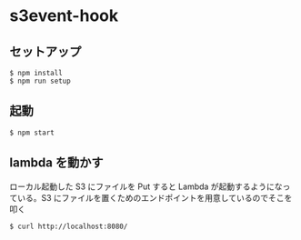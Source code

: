 # s3event-hook

## セットアップ

```
$ npm install
$ npm run setup
```

## 起動

```
$ npm start
```

## lambda を動かす

ローカル起動した S3 にファイルを Put すると Lambda が起動するようになっている。S3 にファイルを置くためのエンドポイントを用意しているのでそこを叩く

```
$ curl http://localhost:8080/
```

